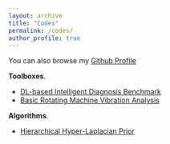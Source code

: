 ```yaml
---
layout: archive
title: "Codes"
permalink: /codes/
author_profile: true
---
```


You can also browse my [Github Profile](https://github.com/ZhaoZhibin)


<b>Toolboxes</b>.
* [DL-based Intelligent Diagnosis Benchmark](https://github.com/ZhaoZhibin/DL-based-Intelligent-Diagnosis-Benchmark)
* [Basic Rotating Machine Vibration Analysis](https://github.com/ZhaoZhibin/Basic-Rotating-Machine-Vibration-Analysis)


<b>Algorithms</b>.

* [Hierarchical Hyper-Laplacian Prior](https://github.com/ZhaoZhibin/HHLP-for-weak-fault-feature-enhancement)

